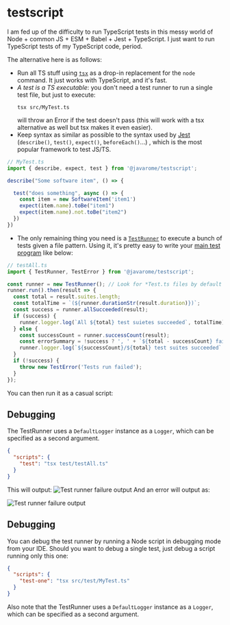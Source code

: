 # testscript

I am fed up of the difficulty to run TypeScript tests in this messy world of Node + common JS + ESM + Babel + Jest + TypeScript. I just want to run TypeScript tests of my TypeScript code, period. 

The alternative here is as follows:

- Run all TS stuff using [`tsx`](https://github.com/esbuild-kit/tsx) as a drop-in replacement for the `node` command. It just works with TypeScript, and it's fast.
- *A test is a TS executable*: you don't need a test runner to run a single test file, but just to execute:
  ```
  tsx src/MyTest.ts
  ````
  will throw an Error if the test doesn't pass (this will work with a tsx alternative as well but tsx makes it even easier).
- Keep syntax as similar as possible to the syntax used by [Jest](https://jestjs.io) (`describe()`, `test()`, `expect()`, `beforeEach()`...) , which is the most popular framework to test JS/TS.
```ts
// MyTest.ts
import { describe, expect, test } from '@javarome/testscript';

describe("Some software item", () => {

  test("does something", async () => {
    const item = new SoftwareItem('item1')
    expect(item.name).toBe("item1")
    expect(item.name).not.toBe("item2")
  })
})
```
- The only remaining thing you need is a [`TestRunner`](https://github.com/Javarome/testscript/blob/main/src/TestRunner.ts) to execute a bunch of tests given a file pattern. 
  Using it, it's pretty easy to write your [main test program](https://github.com/Javarome/testscript/blob/main/src/test/testAll.ts) like below:
```ts
// testAll.ts
import { TestRunner, TestError } from '@javarome/testscript';

const runner = new TestRunner(); // Look for *Test.ts files by default
runner.run().then(result => {
  const total = result.suites.length;
  const totalTime = `(${runner.durationStr(result.duration)})`;
  const success = runner.allSucceeded(result);
  if (success) {
    runner.logger.log(`All ${total} test suietes succeeded`, totalTime);
  } else {
    const successCount = runner.successCount(result);
    const errorSummary = !success ? ', ' + `${total - successCount} failed` : '';
    runner.logger.log(`${successCount}/${total} test suites succeeded` + errorSummary, totalTime);
  }
  if (!success) {
    throw new TestError('Tests run failed');
  }
});
````
You can then run it as a casual script:
## Debugging
The TestRunner uses a `DefaultLogger` instance as a `Logger`, which can be specified as a second argument.
````json
{
  "scripts": {
    "test": "tsx test/testAll.ts"
  }
}
````
This will output:
![Test runner failure output](docs/TestRunner-success.png)
And an error will output as:

![Test runner failure output](docs/TestRunner-fail.png)

## Debugging
You can debug the test runner by running a Node script in debugging mode from your IDE. 
Should you want to debug a single test, just debug a script running only this one: 
````json
{
  "scripts": {
    "test-one": "tsx src/test/MyTest.ts"
  }
}
````
Also note that the TestRunner uses a `DefaultLogger` instance as a `Logger`, which can be specified as a second argument.
